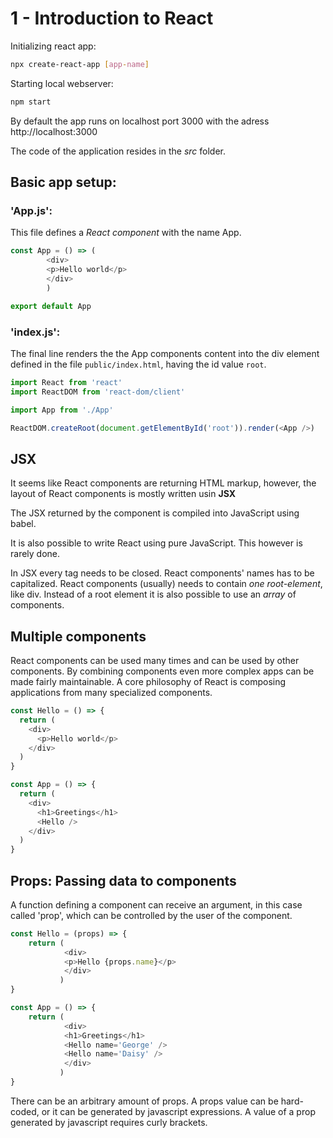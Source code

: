# 1 - Introduction to React

Initializing react app:

```bash
npx create-react-app [app-name]
```

Starting local webserver: 
```bash
npm start
```

By default the app runs on localhost port 3000 with the
adress http://localhost:3000

The code of the application resides in the *src* folder. 

## Basic app setup: 

### 'App.js':

This file defines a *React component* with the name App.

```javascript
const App = () => (
        <div>
        <p>Hello world</p>
        </div>
        )

export default App
```

### 'index.js':

The final line renders the the App components content into the div element defined
in the file ```public/index.html```, having the id value ```root```.

```javascript
import React from 'react'
import ReactDOM from 'react-dom/client'

import App from './App'

ReactDOM.createRoot(document.getElementById('root')).render(<App />)
```


## JSX

It seems like React components are returning HTML markup, however, the layout 
of React components is mostly written usin **JSX**

The JSX returned by the component is compiled into JavaScript using babel. 

It is also possible to write React using pure JavaScript. This however is rarely
done.

In JSX every tag needs to be closed. React components' names has to be capitalized. 
React components (usually) needs to contain *one root-element*, like div. Instead
of a root element it is also possible to use an *array* of components. 

## Multiple components

React components can be used many times and can be used by other components.
By combining components even more complex apps can be made fairly maintainable. 
A core philosophy of React is composing applications from many specialized
components.

```javascript
const Hello = () => {
  return (
    <div>
      <p>Hello world</p>
    </div>
  )
}

const App = () => {
  return (
    <div>
      <h1>Greetings</h1>
      <Hello />
    </div>
  )
}
```

## Props: Passing data to components

A function defining a component can receive an argument, in this case called
'prop', which can be controlled by the user of the component. 

```javascript
const Hello = (props) => {
    return (
            <div>
            <p>Hello {props.name}</p>
            </div>
           )
}
```

```javascript
const App = () => {
    return (
            <div>
            <h1>Greetings</h1>
            <Hello name='George' />
            <Hello name='Daisy' />
            </div>
           )
}
```

There can be an arbitrary amount of props. A props value can be hard-coded, 
or it can be generated by javascript expressions. A value of a prop generated
by javascript requires curly brackets.
